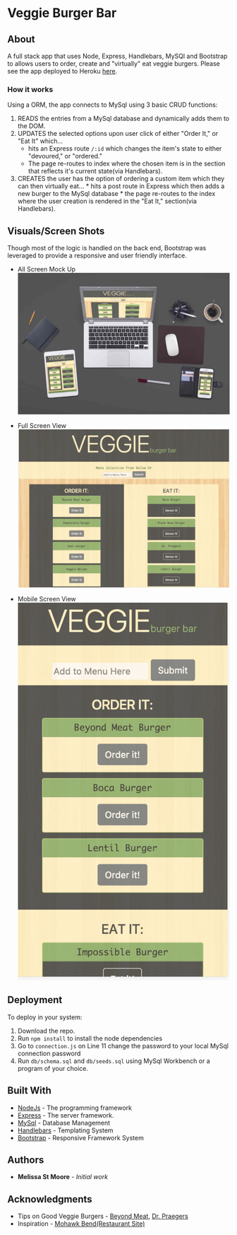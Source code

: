 # Veggie Burger Bar

## About

A full stack app that uses Node, Express, Handlebars, MySQl and Bootstrap to allows users to order, create and "virtually" eat veggie burgers. Please see the app deployed to Heroku [here](https://veggie-burger-bar.herokuapp.com/).

### How it works

Using a ORM, the app connects to MySql using 3 basic CRUD functions:

  1. READS the entries from a MySql database and dynamically adds them to the DOM.
  2. UPDATES the selected options upon user click of either "Order It," or "Eat It" which...
     * hits an Express route `/:id` which changes the item's state to either "devoured," or "ordered."
     * The page re-routes to index where the chosen item is in the section that reflects it's current state(via Handlebars).
  3. CREATES the user has the option of ordering a custom item which they can then virtually eat...
    * hits a post route in Express which then adds a new burger to the MySql database
    * the page re-routes to the index where the user creation is rendered in the "Eat It," section(via Handlebars).

## Visuals/Screen Shots

Though most of the logic is handled on the back end, Bootstrap was leveraged to provide a responsive and user friendly interface.
- All Screen Mock Up
  ![Mock Up](/screenshots/mockup_diff_screens.jpg)

- Full Screen View
  ![Full Screen](/screenshots/full_view.png)

- Mobile Screen View
  ![Mobile Screen](/screenshots/mobile_view.png)

## Deployment

To deploy in your system:

  1. Download the repo.
  2. Run `npm install` to install the node dependencies
  3. Go to `connection.js` on Line 11 change the password to your local MySql connection password
  4. Run `db/schema.sql` and `db/seeds.sql` using MySql Workbench or a program of your choice.

## Built With

* [NodeJs](https://nodejs.org/en/) - The programming framework
* [Express](https://expressjs.com/) - The server framework.
* [MySql](https://www.mysql.com/) - Database Management
* [Handlebars](http://handlebarsjs.com/) - Templating System
* [Bootstrap](http://getbootstrap.com) - Responsive Framework System

## Authors

* **Melissa St Moore** - *Initial work*

## Acknowledgments

* Tips on Good Veggie Burgers - [Beyond Meat](http://beyondmeat.com/), [Dr. Praegers](https://drpraegers.com/our-food/california-veggie-burgers/)
* Inspiration - [Mohawk Bend(Restaurant Site)](http://mohawk.la/)






